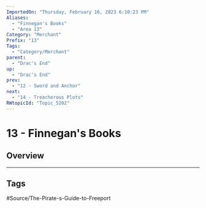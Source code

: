 ```yaml
---
ImportedOn: "Thursday, February 16, 2023 6:10:23 PM"
Aliases:
  - "Finnegan's Books"
  - "Area 13"
Category: "Merchant"
Prefix: "13"
Tags:
  - "Category/Merchant"
parent:
  - "Drac's End"
up:
  - "Drac's End"
prev:
  - "12 - Sword and Anchor"
next:
  - "14 - Treacherous Plots"
RWtopicId: "Topic_5202"
---
```

# 13 - Finnegan's Books
## Overview

---
## Tags
#Source/The-Pirate-s-Guide-to-Freeport

